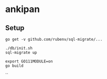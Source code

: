 # ankipan

## Setup

```
go get -v github.com/rubenv/sql-migrate/...

./db/init.sh
sql-migrate up
```

```
export GO111MODULE=on
go build
```
``
